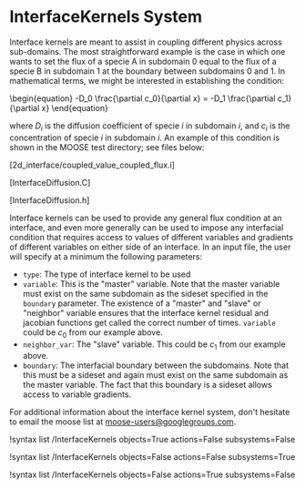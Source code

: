 # InterfaceKernels System

Interface kernels are meant to assist in coupling different physics across sub-domains. The most straightforward example is the case in which one wants to set the flux of a specie A in subdomain 0 equal to the flux of a specie B in subdomain 1 at the boundary between subdomains 0 and 1. In mathematical terms, we might be interested in establishing the condition:

\begin{equation}
-D_0 \frac{\partial c_0}{\partial x} = -D_1 \frac{\partial c_1}{\partial x}
\end{equation}

where $D_i$ is the diffusion coefficient of specie $i$ in subdomain $i$, and $c_i$ is the concentration of specie $i$ in subdomain $i$. An example of this condition is shown in the MOOSE test directory; see files below:

[2d_interface/coupled_value_coupled_flux.i]

[InterfaceDiffusion.C]

[InterfaceDiffusion.h]

Interface kernels can be used to provide any general flux condition at an interface, and even more generally can be used to impose any interfacial condition that requires access to values of different variables and gradients of different variables on either side of an interface. In an input file, the user will specify at a minimum the following parameters:

- `type`: The type of interface kernel to be used
- `variable`: This is the "master" variable. Note that the master variable must exist on the same subdomain as the sideset specified in the `boundary` parameter. The existence of a "master" and "slave" or "neighbor" variable ensures that the interface kernel residual and jacobian functions get called the correct number of times. `variable` could be $c_0$ from our example above.
- `neighbor_var`: The "slave" variable. This could be $c_1$ from our example above.
- `boundary`: The interfacial boundary between the subdomains. Note that this must be a sideset and again must exist on the same subdomain as the master variable. The fact that this boundary is a sideset allows access to variable gradients.

For additional information about the interface kernel system, don't hesitate to email the moose list at [moose-users@googlegroups.com](mailto:moose-users@googlegroups.com).

!syntax list /InterfaceKernels objects=True actions=False subsystems=False

!syntax list /InterfaceKernels objects=False actions=False subsystems=True

!syntax list /InterfaceKernels objects=False actions=True subsystems=False

